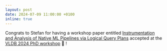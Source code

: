 ```yaml
---
layout: post
date: 2024-07-09 11:00:00 +0100
inline: true
---
```


Congrats to Stefan for having a workshop paper entitled [Instrumentation and Analysis of Native ML Pipelines via Logical Query Plans](https://arxiv.org/pdf/2407.07560) accepted at the [VLDB 2024 PhD workshop](https://vldb.org/2024/?call-for-phd-workshop) :tada: !